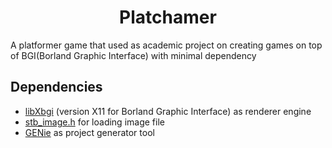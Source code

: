 <h1 align="center">Platchamer</h1>
A platformer game that used as academic project on creating games on top of BGI(Borland Graphic Interface) with minimal dependency

## Dependencies
- [libXbgi](http://libxbgi.sourceforge.net/) (version X11 for Borland Graphic Interface) as renderer engine
- [stb_image.h](https://github.com/nothings/stb/blob/master/stb_image.h) for loading image file
- [GENie](https://github.com/bkaradzic/GENie) as project generator tool